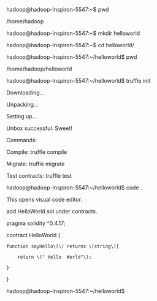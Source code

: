 hadoop@hadoop-Inspiron-5547:~$ pwd

/home/hadoop

hadoop@hadoop-Inspiron-5547:~$ mkdir helloworld

hadoop@hadoop-Inspiron-5547:~$ cd helloworld/

hadoop@hadoop-Inspiron-5547:~/helloworld$ pwd

/home/hadoop/helloworld

hadoop@hadoop-Inspiron-5547:~/helloworld$ truffle init

Downloading...

Unpacking...

Setting up...

Unbox successful. Sweet!



Commands:



  Compile:        truffle compile

  Migrate:        truffle migrate

  Test contracts: truffle test

hadoop@hadoop-Inspiron-5547:~/helloworld$ code .

This opens visual code editor.

add HelloWorld.sol under contracts.

pragma solidity ^0.4.17;



contract HelloWorld {

    function sayHello\(\) returns \(string\){

        return \(" Hello  World"\);

    }

}

hadoop@hadoop-Inspiron-5547:~/helloworld$

